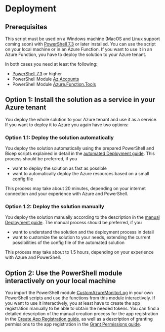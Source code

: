 ﻿# Deployment

## Prerequisites

This script must be used on a Windows machine (MacOS and Linux support coming soon) with [PowerShell 7.3](https://learn.microsoft.com/en-us/powershell/scripting/install/installing-powershell-on-windows?view=powershell-7.3) or later installed. You can use the script on your local machine or in an Azure Function. If you want to use it in an Azure Function, you have to deploy the solution to your Azure tenant.

In both cases you need at least the following:

- [PowerShell 7.3](https://learn.microsoft.com/de-de/powershell/scripting/install/installing-powershell-on-windows?view=powershell-7.3) or higher
- PowerShell Module [Az.Accounts](https://www.powershellgallery.com/packages/Az.Accounts/)
- PowerShell Module [Azure.Function.Tools](https://www.powershellgallery.com/packages/Azure.Function.Tools/)

## Option 1: Install the solution as a service in your Azure tenant

You deploy the whole solution to your Azure tenant and use it as a service. If you want to deploy it to Azure you again have two options:

### Option 1.1: Deploy the solution automatically

You deploy the solution automatically using the prepared PowerShell and Bicep scripts explained in detail in the [automated Deployment guide](./AzureResources/automatedDeployment.md). This process should be preferred, if you

- want to deploy the solution as fast as possible
- want to automatically deploy the Azure resources based on a small config file

This process may take about 20 minutes, depending on your internet connection and your experience with Azure and PowerShell.

### Option 1.2: Deploy the solution manually

You deploy the solution manually according to the description in the [manual Deployment guide](./AzureResources/manualDeployment.md). The manual process should be preferred, if you

- want to understand the solution and the deployment process in detail
- want to customize the solution to your needs, extending the current possibilities of the config file of the automated solution

This process may take about to 1.5 hours, depending on your experience with Azure and PowerShell.

## Option 2: Use the PowerShell module interactively on your local machine

You import the PowerShell module [CustomAzureMonitorLog](../../function/modules/CustomAzureMonitorLog/) in your own PowerShell scripts and use the functions from this module interactively. If you want to use it interactively, you at least have to create the app registration manually to be able to obtain the needed tokens. You can find a detailed description of the manual creation process for the app registration in the [Create App Registration guide](./AppRegistrationAndPermissions/createAppRegistration.md), as well as a description of granting permissions to the app registration in the [Grant Permissions guide](./AppRegistrationAndPermissions/grantPermissionsToAppRegistration.md).

